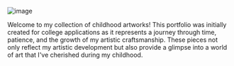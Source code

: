 ![image](https://github.com/ad-tra/artfolio/assets/66345861/b6a1b422-50e4-4c53-99e4-ebcc7571b621)

Welcome to my collection of childhood artworks! This portfolio was initially created for college applications as it represents a journey through time, patience, and the growth of my artistic craftsmanship.
These pieces not only reflect my artistic development but also provide a glimpse into a world of art that I've cherished during my childhood.

